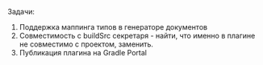 Задачи:
1. Поддержка маппинга типов в генераторе документов
2. Совместимость с buildSrc секретаря - найти, что именно в плагине не совместимо с проектом, заменить.
3. Публикация плагина на Gradle Portal